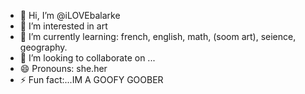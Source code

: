 - 👋 Hi, I’m @iLOVEbalarke
- 👀 I’m interested in art
- 🌱 I’m currently learning: french, english, math, (soom  art), seience, geography.  
- 💞️ I’m looking to collaborate on ...
- 😄 Pronouns: she.her
- ⚡ Fun fact:...IM A GOOFY GOOBER 

<!---
iLOVEbalarke/iLOVEbalarke is a ✨ special ✨ repository because its `README.md` (this file) appears on your GitHub profile.
You can click the Preview link to take a look at your changes.
--->
